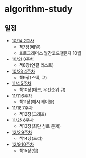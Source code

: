 # algorithm-study


## 일정
* [10/14 2주차](https://github.com/DevooKim/algorithm-study/tree/main/week2)
  + 책7장(배열)
  + 프로그래머스 월간코드챌린지 10월
* [10/21 3주차](https://github.com/DevooKim/algorithm-study/tree/main/week3)
  + 책8장(연결 리스트)
* [10/28 4주차](https://github.com/DevooKim/algorithm-study/tree/main/week4)
  + 책9장(스택, 큐)
* [11/4 5주차](https://github.com/DevooKim/algorithm-study/tree/main/week5)
  + 책10장(데크, 우선순위 큐)
* [11/11 6주차](https://github.com/DevooKim/algorithm-study/tree/main/week6)
  + 책11장(해시 테이블)
* [11/18 7주차](https://github.com/DevooKim/algorithm-study/tree/main/week7)
  + 책12장(그래프)
* [11/25 8주차](https://github.com/DevooKim/algorithm-study/tree/main/week8)
  + 책13장(최단 경로 문제)
* [12/2 9주차](https://github.com/DevooKim/algorithm-study/tree/main/week9)
  + 책14장(트리)
* [12/9 10주차](https://github.com/DevooKim/algorithm-study/tree/main/week10)
  + 책15장(힙)